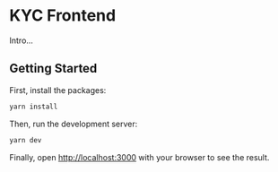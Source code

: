 # KYC Frontend

Intro...

## Getting Started

First, install the packages:

```bash
yarn install
```

Then, run the development server:

```bash
yarn dev
```

Finally, open [http://localhost:3000](http://localhost:3000) with your browser to see the result.
